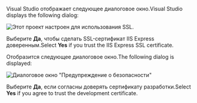 <span data-ttu-id="61112-101">Visual Studio отображает следующее диалоговое окно.</span><span class="sxs-lookup"><span data-stu-id="61112-101">Visual Studio displays the following dialog:</span></span>

![Этот проект настроен для использования SSL.](~/getting-started/_static/trustCert.png)

<span data-ttu-id="61112-105">Выберите **Да**, чтобы сделать SSL-сертификат IIS Express доверенным.</span><span class="sxs-lookup"><span data-stu-id="61112-105">Select **Yes** if you trust the IIS Express SSL certificate.</span></span>

<span data-ttu-id="61112-106">Отобразится следующее диалоговое окно.</span><span class="sxs-lookup"><span data-stu-id="61112-106">The following dialog is displayed:</span></span>

![Диалоговое окно "Предупреждение о безопасности"](~/getting-started/_static/cert.png)

<span data-ttu-id="61112-108">Выберите **Да**, если согласны доверять сертификату разработки.</span><span class="sxs-lookup"><span data-stu-id="61112-108">Select **Yes** if you agree to trust the development certificate.</span></span>
